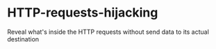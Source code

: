 # HTTP-requests-hijacking
Reveal what's inside the HTTP requests without send data to its actual destination
